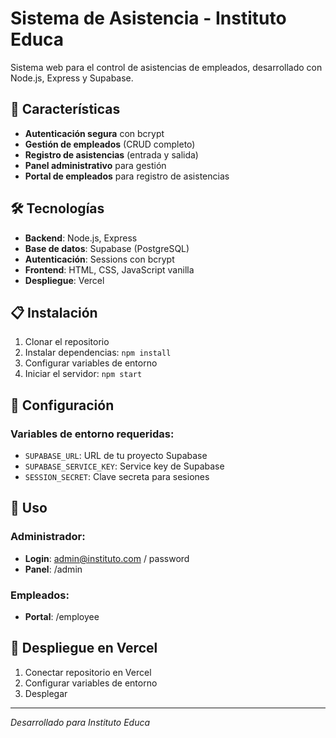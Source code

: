 # Sistema de Asistencia - Instituto Educa

Sistema web para el control de asistencias de empleados, desarrollado con Node.js, Express y Supabase.

## 🚀 Características

- **Autenticación segura** con bcrypt
- **Gestión de empleados** (CRUD completo)
- **Registro de asistencias** (entrada y salida)
- **Panel administrativo** para gestión
- **Portal de empleados** para registro de asistencias

## 🛠️ Tecnologías

- **Backend**: Node.js, Express
- **Base de datos**: Supabase (PostgreSQL)
- **Autenticación**: Sessions con bcrypt
- **Frontend**: HTML, CSS, JavaScript vanilla
- **Despliegue**: Vercel

## 📋 Instalación

1. Clonar el repositorio
2. Instalar dependencias: `npm install`
3. Configurar variables de entorno
4. Iniciar el servidor: `npm start`

## 🔧 Configuración

### Variables de entorno requeridas:
- `SUPABASE_URL`: URL de tu proyecto Supabase
- `SUPABASE_SERVICE_KEY`: Service key de Supabase
- `SESSION_SECRET`: Clave secreta para sesiones

## 📱 Uso

### Administrador:
- **Login**: admin@instituto.com / password
- **Panel**: /admin

### Empleados:
- **Portal**: /employee

## 🚀 Despliegue en Vercel

1. Conectar repositorio en Vercel
2. Configurar variables de entorno
3. Desplegar

---

*Desarrollado para Instituto Educa*
